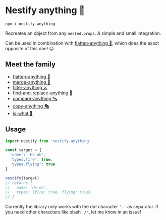 # Nestify anything 🧅

```
npm i nestify-anything
```

Recreates an object from any `nested.props`. A simple and small integration.

Can be used in combination with [flatten-anything 🏏](https://github.com/mesqueeb/flatten-anything), which does the exact opposite of this one! 😉

## Meet the family

- [flatten-anything 🏏](https://github.com/mesqueeb/flatten-anything)
- [merge-anything 🥡](https://github.com/mesqueeb/merge-anything)
- [filter-anything ⚔️](https://github.com/mesqueeb/filter-anything)
- [find-and-replace-anything 🎣](https://github.com/mesqueeb/find-and-replace-anything)
- [compare-anything 🛰](https://github.com/mesqueeb/compare-anything)
- [copy-anything 🎭](https://github.com/mesqueeb/copy-anything)
- [is-what 🙉](https://github.com/mesqueeb/is-what)

## Usage

```js
import nestify from 'nestify-anything'

const target = {
  'name': 'Ho-oh',
  'types.fire': true,
  'types.flying': true
}

nestify(target)
// returns {
//   name: 'Ho-oh',
//   types: {fire: true, flying: true}
// }
```

Currently the library only works with the dot character `'.'` as separator. If you need other characters like slash `'/'`, let me know in an issue!
